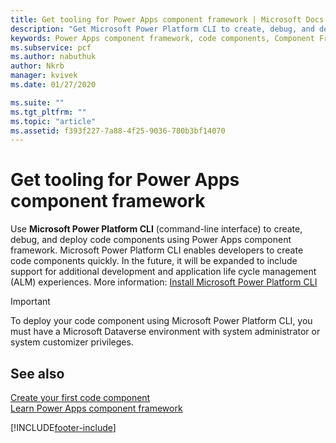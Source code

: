 ```yaml
---
title: Get tooling for Power Apps component framework | Microsoft Docs
description: "Get Microsoft Power Platform CLI to create, debug, and deploy code components using Power Apps component framework."
keywords: Power Apps component framework, code components, Component Framework
ms.subservice: pcf
ms.author: nabuthuk
author: Nkrb
manager: kvivek
ms.date: 01/27/2020

ms.suite: ""
ms.tgt_pltfrm: ""
ms.topic: "article"
ms.assetid: f393f227-7a88-4f25-9036-780b3bf14070
---
```


# Get tooling for Power Apps component framework

Use **Microsoft Power Platform CLI** (command-line interface) to create, debug, and deploy code components using Power Apps component framework. Microsoft Power Platform CLI enables developers to create code components quickly. In the future, it will be expanded to include support for additional development and application life cycle management (ALM) experiences. More information: [Install Microsoft Power Platform CLI](../data-platform/powerapps-cli.md)

> [!IMPORTANT]
> To deploy your code component using Microsoft Power Platform CLI, you must have a Microsoft Dataverse environment with system administrator or system customizer privileges.

## See also

[Create your first code component](implementing-controls-using-typescript.md)<br/>
[Learn Power Apps component framework](/learn/paths/use-power-apps-component-framework)


[!INCLUDE[footer-include](../../includes/footer-banner.md)]